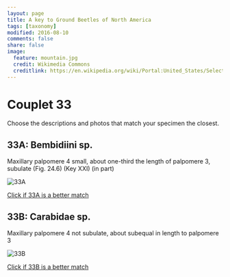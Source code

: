 ```yaml
---
layout: page
title: A key to Ground Beetles of North America
tags: [taxonomy]
modified: 2016-08-10
comments: false
share: false
image:
  feature: mountain.jpg
  credit: Wikimedia Commons
  creditlink: https://en.wikipedia.org/wiki/Portal:United_States/Selected_panorama#/media/File:Mount_Ellinor,_Mount_Washington_Panorama.jpg
---
```


# Couplet 33


Choose the descriptions and photos that match your specimen the closest. 

## 33A: Bembidiini sp. 

Maxillary palpomere 4 small, about one-third the length of palpomere 3, subulate (Fig. 24.6) (Key XXI) (in part)

![33A](//klevan.github.io/images/keyfigs/Key1_33_33A.png)

[Click if 33A is a better match](https://en.wikipedia.org/wiki/Bembidiini)


## 33B: Carabidae sp. 

Maxillary palpomere 4 not subulate, about subequal in length to palpomere 3

![33B](//klevan.github.io/images/keyfigs/Key1_33_33B.png)

[Click if 33B is a better match](//klevan.github.io/dynamicTaxonomy/Key1_34)

